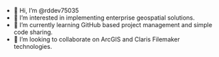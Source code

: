 - 👋 Hi, I’m @rddev75035
- 👀 I’m interested in implementing enterprise geospatial solutions.
- 🌱 I’m currently learning GitHub based project management and simple code sharing.
- 💞️ I’m looking to collaborate on ArcGIS and Claris Filemaker technologies.

<!---
rddev75035/rddev75035 is a ✨ special ✨ repository because its `README.md` (this file) appears on your GitHub profile.
You can click the Preview link to take a look at your changes.
--->
